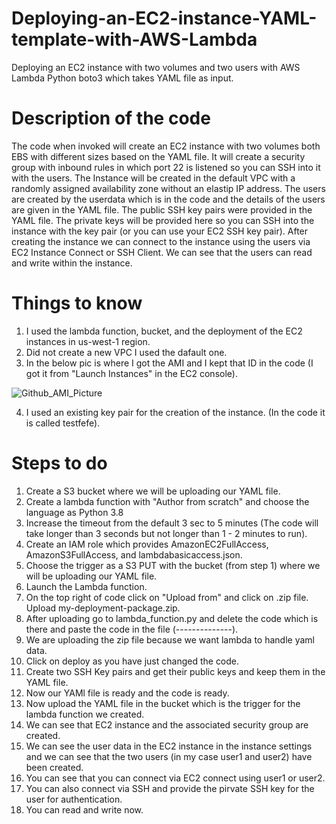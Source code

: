 # Deploying-an-EC2-instance-YAML-template-with-AWS-Lambda
Deploying an EC2 instance with two volumes and two users with AWS Lambda Python boto3 which takes YAML file as input.


# Description of the code 

The code when invoked will create an EC2 instance with two volumes both EBS with different sizes based on the YAML file. It will create a security group with inbound rules in which port 22 is listened so you can SSH into it with the users. The Instance will be created in the default VPC with a randomly assigned availability zone without an elastip IP address. The users are created by the userdata which is in the code and the details of the users are given in the YAML file. The public SSH key pairs were provided in the YAML file. The private keys will be provided here so you can SSH into the instance with the key pair (or you can use your EC2 SSH key pair). After creating the instance we can connect to the instance using the users via EC2 Instance Connect or SSH Client. We can see that the users can read and write within the instance.

# Things to know 

1) I used the lambda function, bucket, and the deployment of the EC2 instances in us-west-1 region.
2) Did not create a new VPC I used the dafault one.
3) In the below pic is where I got the AMI and I kept that ID in the code (I got it from "Launch Instances" in the EC2 console).

![Github_AMI_Picture](https://user-images.githubusercontent.com/44057058/112569496-a2d16f00-8dba-11eb-88af-8af491af6ed6.png)

4) I used an existing key pair for the creation of the instance. (In the code it is called testfefe).


# Steps to do

1) Create a S3 bucket where we will be uploading our YAML file.
2) Create a lambda function with "Author from scratch" and choose the language as Python 3.8
3) Increase the timeout from the default 3 sec to 5 minutes (The code will take longer than 3 seconds but not longer than 1 - 2 minutes to run).
4) Create an IAM role which provides AmazonEC2FullAccess, AmazonS3FullAccess, and lambdabasicaccess.json.
5) Choose the trigger as a S3 PUT with the bucket (from step 1) where we will be uploading our YAML file.
6) Launch the Lambda function.
7) On the top right of code click on "Upload from" and click on .zip file. Upload my-deployment-package.zip.
8) After uploading go to lambda_function.py and delete the code which is there and paste the code in the file (--------------).
9) We are uploading the zip file because we want lambda to handle yaml data.
10) Click on deploy as you have just changed the code.
11) Create two SSH Key pairs and get their public keys and keep them in the YAML file.
12) Now our YAMl file is ready and the code is ready.
13) Now upload the YAML file in the bucket which is the trigger for the lambda function we created.
14) We can see that EC2 instance and the associated security group are created.
15) We can see the user data in the EC2 instance in the instance settings and we can see that the two users (in my case user1 and user2) have been created.
16) You can see that you can connect via EC2 connect using user1 or user2. 
17) You can also connect via SSH and provide the pirvate SSH key for the user for authentication.
18) You can read and write now.


